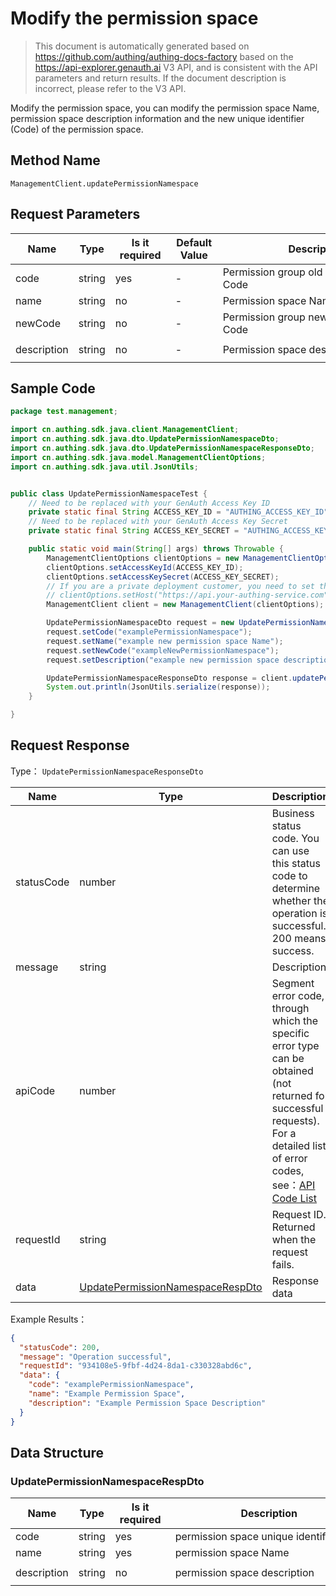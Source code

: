 # Modify the permission space

<!--
Warning⚠️:
Do not modify this document directly,
https://github.com/Authing/authing-docs-factory
Use this project to generate
-->

<LastUpdated />

> This document is automatically generated based on https://github.com/authing/authing-docs-factory based on the https://api-explorer.genauth.ai V3 API, and is consistent with the API parameters and return results. If the document description is incorrect, please refer to the V3 API.

Modify the permission space, you can modify the permission space Name, permission space description information and the new unique identifier (Code) of the permission space.

## Method Name

`ManagementClient.updatePermissionNamespace`

## Request Parameters

| Name        | Type   | <div style="width:80px">Is it required</div> | <div style="width:60px">Default Value</div> | <div style="width:300px">Description</div>  | <div style="width:200px">Example Value</div> |
| ----------- | ------ | -------------------------------------------- | ------------------------------------------- | ------------------------------------------- | -------------------------------------------- |
| code        | string | yes                                          | -                                           | Permission group old unique identifier Code | `examplePermissionNamespace`                 |
| name        | string | no                                           | -                                           | Permission space Name                       | `Example Permission Space`                   |
| newCode     | string | no                                           | -                                           | Permission group new unique identifier Code | `exampleNewPermissionNamespace`              |
| description | string | no                                           | -                                           | Permission space description                | `Example Permission Space Description`       |

## Sample Code

```java
package test.management;

import cn.authing.sdk.java.client.ManagementClient;
import cn.authing.sdk.java.dto.UpdatePermissionNamespaceDto;
import cn.authing.sdk.java.dto.UpdatePermissionNamespaceResponseDto;
import cn.authing.sdk.java.model.ManagementClientOptions;
import cn.authing.sdk.java.util.JsonUtils;


public class UpdatePermissionNamespaceTest {
    // Need to be replaced with your GenAuth Access Key ID
    private static final String ACCESS_KEY_ID = "AUTHING_ACCESS_KEY_ID";
    // Need to be replaced with your GenAuth Access Key Secret
    private static final String ACCESS_KEY_SECRET = "AUTHING_ACCESS_KEY_SECRET";

    public static void main(String[] args) throws Throwable {
        ManagementClientOptions clientOptions = new ManagementClientOptions();
        clientOptions.setAccessKeyId(ACCESS_KEY_ID);
        clientOptions.setAccessKeySecret(ACCESS_KEY_SECRET);
        // If you are a private deployment customer, you need to set the GenAuth service domain name
        // clientOptions.setHost("https://api.your-authing-service.com");
        ManagementClient client = new ManagementClient(clientOptions);

        UpdatePermissionNamespaceDto request = new UpdatePermissionNamespaceDto();
        request.setCode("examplePermissionNamespace");
        request.setName("example new permission space Name");
        request.setNewCode("exampleNewPermissionNamespace");
        request.setDescription("example new permission space description");

        UpdatePermissionNamespaceResponseDto response = client.updatePermissionNamespace(request);
        System.out.println(JsonUtils.serialize(response));
    }

}
```

## Request Response

Type： `UpdatePermissionNamespaceResponseDto`

| Name       | Type                                                                             | Description                                                                                                                                                                                                                                                                                                                                       |
| ---------- | -------------------------------------------------------------------------------- | ------------------------------------------------------------------------------------------------------------------------------------------------------------------------------------------------------------------------------------------------------------------------------------------------------------------------------------------------- |
| statusCode | number                                                                           | Business status code. You can use this status code to determine whether the operation is successful. 200 means success.                                                                                                                                                                                                                           |
| message    | string                                                                           | Description                                                                                                                                                                                                                                                                                                                                       |
| apiCode    | number                                                                           | Segment error code, through which the specific error type can be obtained (not returned for successful requests). For a detailed list of error codes, see：[API Code List](https://api-explorer.genauth.ai/?tag=group/%E5%BC%80%E5%8F%91%E5%87%86%E5%A4%87#tag/%E5%BC%80%E5%8F%91%E5%87%86%E5%A4%87/%E9%94%99%E8%AF%AF%E5%A4%84%E7%90%86/apiCode) |
| requestId  | string                                                                           | Request ID. Returned when the request fails.                                                                                                                                                                                                                                                                                                      |
| data       | <a href="#UpdatePermissionNamespaceRespDto">UpdatePermissionNamespaceRespDto</a> | Response data                                                                                                                                                                                                                                                                                                                                     |

Example Results：

```json
{
  "statusCode": 200,
  "message": "Operation successful",
  "requestId": "934108e5-9fbf-4d24-8da1-c330328abd6c",
  "data": {
    "code": "examplePermissionNamespace",
    "name": "Example Permission Space",
    "description": "Example Permission Space Description"
  }
}
```

## Data Structure

### <a id="UpdatePermissionNamespaceRespDto"></a> UpdatePermissionNamespaceRespDto

| Name        | Type   | <div style="width:80px">Is it required</div> | <div style="width:300px">Description</div> | <div style="width:200px">Example Value</div> |
| ----------- | ------ | -------------------------------------------- | ------------------------------------------ | -------------------------------------------- |
| code        | string | yes                                          | permission space unique identifier         | `examplePermissionNamespace`                 |
| name        | string | yes                                          | permission space Name                      | `example permission space`                   |
| description | string | no                                           | permission space description               | `example permission space description`       |
